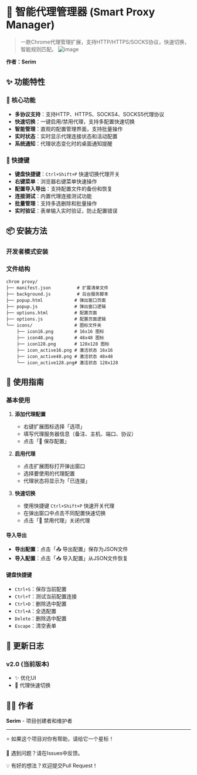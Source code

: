 # 🚀 智能代理管理器 (Smart Proxy Manager)

> 一款Chrome代理管理扩展，支持HTTP/HTTPS/SOCKS协议，快速切换，智能规则匹配。
![image](https://github.com/user-attachments/assets/d1023649-0133-49d8-a68f-89e313f5d97a)


**作者：Serim**

## ✨ 功能特性

### 🔧 核心功能
- **多协议支持**：支持HTTP、HTTPS、SOCKS4、SOCKS5代理协议
- **快速切换**：一键启用/禁用代理，支持多配置快速切换
- **智能管理**：直观的配置管理界面，支持批量操作
- **实时状态**：实时显示代理连接状态和活动配置
- **系统通知**：代理状态变化时的桌面通知提醒

### 🎯 快捷键
- **键盘快捷键**：`Ctrl+Shift+P` 快速切换代理开关
- **右键菜单**：浏览器右键菜单快速操作
- **配置导入导出**：支持配置文件的备份和恢复
- **连接测试**：内置代理连接测试功能
- **批量管理**：支持多选删除和批量操作
- **实时验证**：表单输入实时验证，防止配置错误

## 📦 安装方法

### 开发者模式安装

### 文件结构
```
chrom proxy/
├── manifest.json          # 扩展清单文件
├── background.js          # 后台服务脚本
├── popup.html            # 弹出窗口页面
├── popup.js              # 弹出窗口逻辑
├── options.html          # 配置页面
├── options.js            # 配置页面逻辑
└── icons/                # 图标文件夹
    ├── icon16.png        # 16x16 图标
    ├── icon48.png        # 48x48 图标
    ├── icon128.png       # 128x128 图标
    ├── icon_active16.png # 激活状态 16x16
    ├── icon_active48.png # 激活状态 48x48
    └── icon_active128.png# 激活状态 128x128
```

## 🚀 使用指南

### 基本使用
1. **添加代理配置**
   - 右键扩展图标选择「选项」
   - 填写代理服务器信息（备注、主机、端口、协议）
   - 点击「💾 保存配置」

2. **启用代理**
   - 点击扩展图标打开弹出窗口
   - 选择要使用的代理配置
   - 代理状态将显示为「已连接」

3. **快速切换**
   - 使用快捷键 `Ctrl+Shift+P` 快速开关代理
   - 在弹出窗口中点击不同配置快速切换
   - 点击「🚫 禁用代理」关闭代理

#### 导入导出
- **导出配置**：点击「📤 导出配置」保存为JSON文件
- **导入配置**：点击「📥 导入配置」从JSON文件恢复

#### 键盘快捷键
- `Ctrl+S`：保存当前配置
- `Ctrl+T`：测试当前配置连接
- `Ctrl+D`：删除选中配置
- `Ctrl+A`：全选配置
- `Delete`：删除选中配置
- `Escape`：清空表单



## 📝 更新日志

### v2.0 (当前版本)
- ✨ 优化UI
- 🚀 代理快速切换


## 👨‍💻 作者

**Serim** - 项目创建者和维护者

---

⭐ 如果这个项目对你有帮助，请给它一个星标！

🐛 遇到问题？请在Issues中反馈。

💡 有好的想法？欢迎提交Pull Request！
